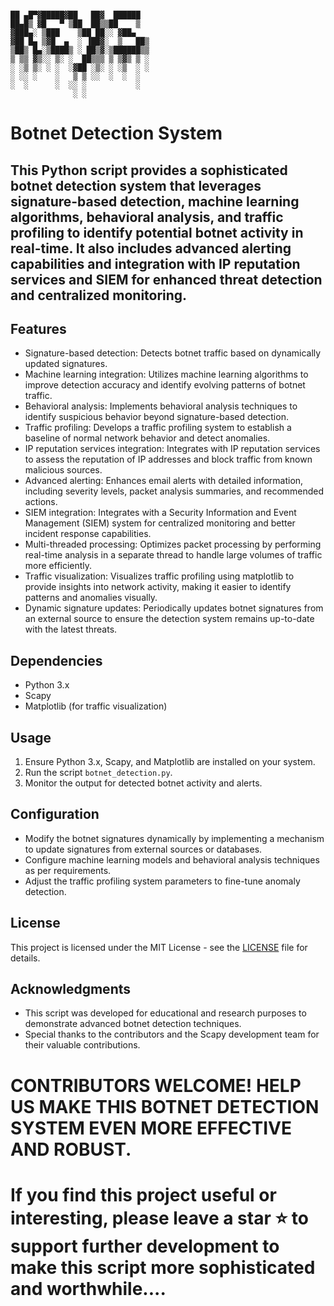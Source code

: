 
```

██ ▄█▀▓█████▓██   ██▓  ██████ 
██▄█▒ ▓█   ▀ ▒██  ██▒▒██    ▒  
▓███▄░ ▒███    ▒██ ██░░ ▓██▄   
▓██ █▄ ▒▓█  ▄  ░ ▐██▓░  ▒   ██▒
▒██▒ █▄░▒████▒ ░ ██▒▓░▒██████▒▒
▒ ▒▒ ▓▒░░ ▒░ ░  ██▒▒▒ ▒ ▒▓▒ ▒ ░
░ ░▒ ▒░ ░ ░  ░▓██ ░▒░ ░ ░▒  ░ ░
░ ░░ ░    ░   ▒ ▒ ░░  ░  ░  ░  
░  ░      ░  ░░ ░           ░  
              ░ ░ 
```
# Botnet Detection System

## This Python script provides a sophisticated botnet detection system that leverages signature-based detection, machine learning algorithms, behavioral analysis, and traffic profiling to identify potential botnet activity in real-time. It also includes advanced alerting capabilities and integration with IP reputation services and SIEM for enhanced threat detection and centralized monitoring.

## Features
- Signature-based detection: Detects botnet traffic based on dynamically updated signatures.
- Machine learning integration: Utilizes machine learning algorithms to improve detection accuracy and identify evolving patterns of botnet traffic.
- Behavioral analysis: Implements behavioral analysis techniques to identify suspicious behavior beyond signature-based detection.
- Traffic profiling: Develops a traffic profiling system to establish a baseline of normal network behavior and detect anomalies.
- IP reputation services integration: Integrates with IP reputation services to assess the reputation of IP addresses and block traffic from known malicious sources.
- Advanced alerting: Enhances email alerts with detailed information, including severity levels, packet analysis summaries, and recommended actions.
- SIEM integration: Integrates with a Security Information and Event Management (SIEM) system for centralized monitoring and better incident response capabilities.
- Multi-threaded processing: Optimizes packet processing by performing real-time analysis in a separate thread to handle large volumes of traffic more efficiently.
- Traffic visualization: Visualizes traffic profiling using matplotlib to provide insights into network activity, making it easier to identify patterns and anomalies visually.
- Dynamic signature updates: Periodically updates botnet signatures from an external source to ensure the detection system remains up-to-date with the latest threats.

## Dependencies
- Python 3.x
- Scapy
- Matplotlib (for traffic visualization)

## Usage
1. Ensure Python 3.x, Scapy, and Matplotlib are installed on your system.
2. Run the script `botnet_detection.py`.
3. Monitor the output for detected botnet activity and alerts.

## Configuration
- Modify the botnet signatures dynamically by implementing a mechanism to update signatures from external sources or databases.
- Configure machine learning models and behavioral analysis techniques as per requirements.
- Adjust the traffic profiling system parameters to fine-tune anomaly detection.

## License
This project is licensed under the MIT License - see the [LICENSE](LICENSE) file for details.

## Acknowledgments
- This script was developed for educational and research purposes to demonstrate advanced botnet detection techniques.
- Special thanks to the contributors and the Scapy development team for their valuable contributions.

# CONTRIBUTORS WELCOME! HELP US MAKE THIS BOTNET DETECTION SYSTEM EVEN MORE EFFECTIVE AND ROBUST.

# If you find this project useful or interesting, please leave a star ⭐ to support further development to make this script more sophisticated and worthwhile.... 
